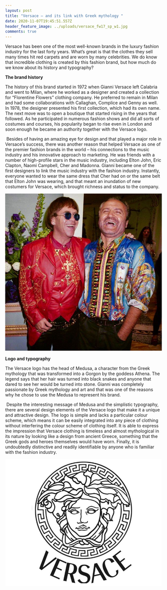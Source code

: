 ```yaml
---
layout: post
title: "Versace – and its link with Greek mythology "
date: 2020-11-07T19:45:51.557Z
header_feature_image: ../uploads/versace_fw17_sp_w1.jpg
comments: true
---
```

Versace has been one of the most well-known brands in the luxury fashion industry for the last forty years. What’s great is that the clothes they sell many times hit red carpets and are worn by many celebrities. We do know that incredible clothing is created by this fashion brand, but how much do we know about its history and typography?

**The brand history**

The history of this brand started in 1972 when Gianni Versace left Calabria and went to Milan, where he worked as a designer and created a collection for “Florentine Flowers” clothing company. He preferred to remain in Milan and had some collaborations with Callaghan, Complice and Genny as well. In 1978, the designer presented his first collection, which had its own name. The next move was to open a boutique that started rising in the years that followed. As he participated in numerous fashion shows and did all sorts of costumes and courses, his popularity began to rise even in London and soon enough he became an authority together with the Versace logo.

 Besides of having an amazing eye for design and that played a major role in Versace’s success, there was another reason that helped Versace as one of the premier fashion brands in the world – his connections to the music industry and his innovative approach to marketing. He was friends with a number of high-profile stars in the music industry, including Elton John, Eric Clapton, Naomi Campbell, Cher and Madonna. Gianni became one of the first designers to link the music industry with the fashion industry. Instantly, everyone wanted to wear the same dress that Cher had on or the same belt that Elton John was wearing, and that meant an inundation of new costumers for Versace, which brought richness and status to the company.

![](../uploads/fb803751987db16fb5669d52ea37b72c.jpg "Gianni Versace and Elton John at Versace's party")

**Logo and typography**

The Versace logo has the head of Medusa, a character from the Greek mythology that was transformed into a Gorgon by the goddess Athena. The legend says that her hair was turned into black snakes and anyone that dared to see her would be turned into stone. Gianni was completely passionate by Greek mythology and art and that was one of the reasons why he chose to use the Medusa to represent his brand.

 Despite the interesting message of Medusa and the simplistic typography, there are several design elements of the Versace logo that make it a unique and attractive design. The logo is simple and lacks a particular colour scheme, which means it can be easily integrated into any piece of clothing without interfering the colour scheme of clothing itself. It is able to express the impression that Versace clothing is timeless and almost mythological in its nature by looking like a design from ancient Greece, something that the Greek gods and heroes themselves would have worn. Finally, it is undoubtedly distinctive and readily identifiable by anyone who is familiar with the fashion industry.

![](../uploads/be2beb7a2f57f5acac68255be60d6235.jpg)
